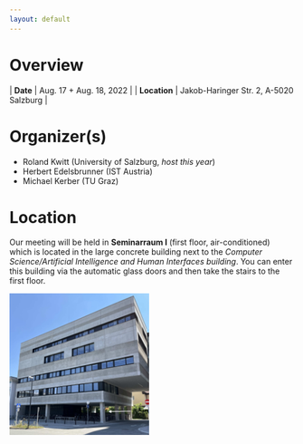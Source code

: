 ```yaml
---
layout: default
---
```


# Overview

| **Date**     | Aug. 17 + Aug. 18, 2022 |
| **Location** | Jakob-Haringer Str. 2, A-5020 Salzburg |

# Organizer(s)

- Roland Kwitt (University of Salzburg, *host this year*)
- Herbert Edelsbrunner (IST Austria)
- Michael Kerber (TU Graz)

# Location

Our meeting will be held in **Seminarraum I** (first floor, air-conditioned) which is located in the large concrete building next to the *Computer Science/Artificial Intelligence and Human Interfaces building*. You can enter this building via the automatic glass doors and then take the stairs to the first floor. 

<img src="/assets/images/building.jpg" alt="Location" height="250px" />